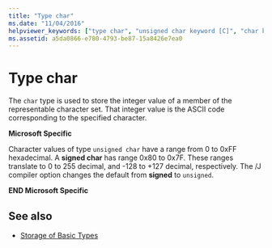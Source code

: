 ```yaml
---
title: "Type char"
ms.date: "11/04/2016"
helpviewer_keywords: ["type char", "unsigned char keyword [C]", "char keyword [C]"]
ms.assetid: a5da0866-e780-4793-be87-15a8426e7ea0
---
```

# Type char

The `char` type is used to store the integer value of a member of the representable character set. That integer value is the ASCII code corresponding to the specified character.

**Microsoft Specific**

Character values of type `unsigned char` have a range from 0 to 0xFF hexadecimal. A **signed char** has range 0x80 to 0x7F. These ranges translate to 0 to 255 decimal, and -128 to +127 decimal, respectively. The /J compiler option changes the default from **signed** to `unsigned`.

**END Microsoft Specific**

## See also

- [Storage of Basic Types](../c-language/storage-of-basic-types.md)
